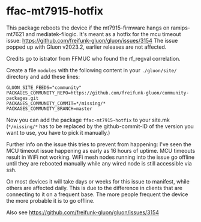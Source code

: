 ffac-mt7915-hotfix
=============

This package reboots the device if the mt7915-firmware hangs on ramips-mt7621
and mediatek-filogic. It's meant as a hotfix for the mcu timeout issue:
https://github.com/freifunk-gluon/gluon/issues/3154
The issue popped up with Gluon v2023.2, earlier releases are not affected.

Credits go to istrator from FFMUC who found the rf_regval correlation.

Create a file `modules` with the following content in your `./gluon/site/`
directory and add these lines: 

```
GLUON_SITE_FEEDS="community"
PACKAGES_COMMUNITY_REPO=https://github.com/freifunk-gluon/community-packages.git
PACKAGES_COMMUNITY_COMMIT=*/missing/*
PACKAGES_COMMUNITY_BRANCH=master
```

Now you can add the package `ffac-mt7915-hotfix` to your site.mk
(`*/missing/*` has to be replaced by the github-commit-ID of the version you
want to use, you have to pick it manually.)

Further info on the issue this tries to prevent from happening:
I've seen the MCU timeout issue happening as early as 16 hours of uptime.
MCU timeouts result in WiFi not working. WiFi mesh nodes running into the
issue go offline until they are rebooted manually while any wired node is
still accessible via ssh.

On most devices it will take days or weeks for this issue to manifest,
while others are affected daily. This is due to the difference in clients
that are connecting to it on a frequent base. The more people frequent
the device the more probable it is to go offline.

Also see https://github.com/freifunk-gluon/gluon/issues/3154
